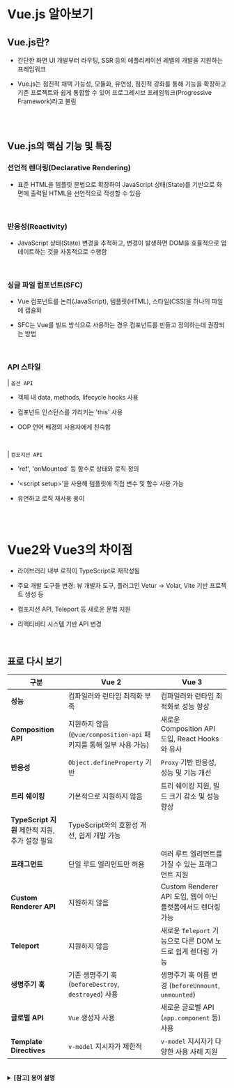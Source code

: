 # Vue.js 알아보기

## Vue.js란?

- 간단한 화면 UI 개발부터 라우팅, SSR 등의 애플리케이션 레벨의 개발을 지원하는 프레임워크

- Vue.js는 점진적 채택 가능성, 모듈화, 유연성, 점진적 강화를 통해 기능을 확장하고 기존 프로젝트와 쉽게 통합할 수 있어 프로그레시브 프레임워크(Progressive Framework)라고 불림

<br /><br />

## Vue.js의 핵심 기능 및 특징

### 선언적 렌더링(Declarative Rendering)

- 표준 HTML을 템플릿 문법으로 확장하여 JavaScript 상태(State)를 기반으로 화면에 출력될 HTML을 선언적으로 작성할 수 있음

<br />

### 반응성(Reactivity)

- JavaScript 상태(State) 변경을 추적하고, 변경이 발생하면 DOM을 효율적으로 업데이트하는 것을 자동적으로 수행함

<br />

### 싱글 파일 컴포넌트(SFC)

- Vue 컴포넌트를 논리(JavaScript), 템플릿(HTML), 스타일(CSS)을 하나의 파일에 캡슐화

- SFC는 Vue를 빌드 방식으로 사용하는 경우 컴포넌트를 만들고 정의하는데 권장되는 방법

<br />

### API 스타일

| `옵션 API`

- 객체 내 data, methods, lifecycle hooks 사용

- 컴포넌트 인스턴스를 가리키는 'this' 사용

- OOP 언어 배경의 사용자에게 친숙함

<br />

| `컴포지션 API`

- 'ref', 'onMounted' 등 함수로 상태와 로직 정의

- '&#60;script setup&#62;'을 사용해 템플릿에 직접 변수 및 함수 사용 가능

- 유연하고 로직 재사용 용이

<br /><br />

# Vue2와 Vue3의 차이점

- 라이브러리 내부 로직이 TypeScript로 재작성됨

- 주요 개발 도구들 변경: 뷰 개발자 도구, 플러그인 Vetur → Volar, Vite 기반 프로젝트 생성 등

- 컴포지션 API, Teleport 등 새로운 문법 지원

- 리액티비티 시스템 기반 API 변경

<br />

## 표로 다시 보기

| **구분** | **Vue 2** | **Vue 3** |
|---|---|---|
| **성능** | 컴파일러와 런타임 최적화 부족 | 컴파일러와 런타임 최적화로 성능 향상 |
| **Composition API** | 지원하지 않음 (`@vue/composition-api` 패키지를 통해 일부 사용 가능) | 새로운 Composition API 도입, React Hooks와 유사 |
| **반응성** | `Object.defineProperty` 기반 | `Proxy` 기반 반응성, 성능 및 기능 개선 |
| **트리 쉐이킹** | 기본적으로 지원하지 않음 | 트리 쉐이킹 지원, 빌드 크기 감소 및 성능 향상 |
| **TypeScript 지원**  제한적 지원, 추가 설정 필요 | TypeScript와의 호환성 개선, 쉽게 개발 가능 |
| **프래그먼트** | 단일 루트 엘리먼트만 허용 | 여러 루트 엘리먼트를 가질 수 있는 프래그먼트 지원 |
| **Custom Renderer API**  | 지원하지 않음 | Custom Renderer API 도입, 웹이 아닌 플랫폼에서도 렌더링 가능 |
| **Teleport** | 지원하지 않음 | 새로운 `Teleport` 기능으로 다른 DOM 노드로 쉽게 렌더링 가능  |
| **생명주기 훅** | 기존 생명주기 훅 (`beforeDestroy`, `destroyed`) 사용 | 생명주기 훅 이름 변경 (`beforeUnmount`, `unmounted`) |
| **글로벌 API** | `Vue` 생성자 사용 | 새로운 글로벌 API (`app.component` 등) 사용 |
| **Template Directives**  | `v-model` 지시자가 제한적 | `v-model` 지시자가 다양한 사용 사례 지원 |

<br />

<details>
  <summary><b>[참고] 용어 설명</b></summary>

- Composition API

  - Vue 3에서 도입된 새로운 API로, 컴포넌트 로직을 함수 단위로 작성하여 재사용성과 코드 구조를 개선함

- 트리 쉐이킹

  - 사용하지 않는 코드(모듈)를 빌드 과정에서 제거하여 최종 번들 크기를 줄이는 최적화 기법

- 프래그먼트

  - 여러 루트 엘리먼트를 하나의 컴포넌트에서 반환할 수 있게 하는 기능으로 불필요한 래퍼 엘리먼트를 피할 수 있음

- Custom Renderer API

  - 웹이 아닌 플랫폼(예: 네이티브 모바일, WebGL)에서도 Vue를 사용할 수 있게 해주는 API

- Teleport

  - 특정 DOM 노드로 컴포넌트의 내용을 렌더링할 수 있는 기능, 모달, 툴팁 등을 구현할 때 유용

</details>
